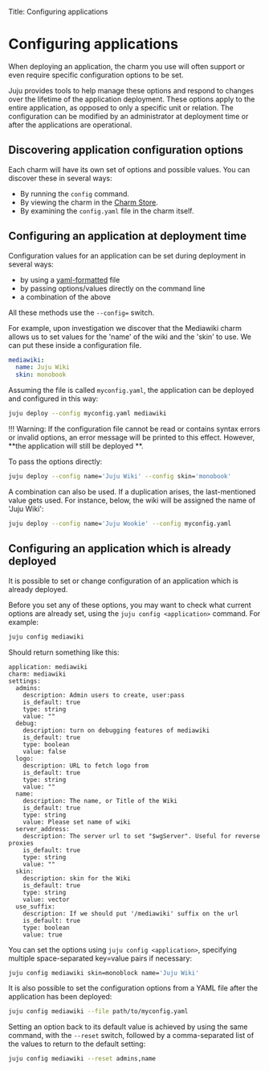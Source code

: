 Title: Configuring applications

# Configuring applications

When deploying an application, the charm you use will often support or even
require specific configuration options to be set.

Juju provides tools to help manage these options and respond to changes over
the lifetime of the application deployment. These options apply to the entire
application, as opposed to only a specific unit or relation. The configuration
can be modified by an administrator at deployment time or after the applications
are operational.

## Discovering application configuration options

Each charm will have its own set of options and possible values. You can
discover these in several ways:

 - By running the `config` command.
 - By viewing the charm in the [Charm Store][charm-store].
 - By examining the `config.yaml` file in the charm itself.

## Configuring an application at deployment time

Configuration values for an application can be set during deployment in several
ways:

 - by using a [yaml-formatted][yaml] file
 - by passing options/values directly on the command line
 - a combination of the above
 
All these methods use the `--config=` switch.

For example, upon investigation we discover that the Mediawiki charm allows us
to set values for the 'name' of the wiki and the 'skin' to use. We can put
these inside a configuration file.

```yaml
mediawiki:
  name: Juju Wiki
  skin: monobook
```

Assuming the file is called `myconfig.yaml`, the application can be deployed
and configured in this way:

```bash
juju deploy --config myconfig.yaml mediawiki
```

!!! Warning:
    If the configuration file cannot be read or contains syntax errors or
    invalid options, an error message will be printed to this effect. However,
    **the application will still be deployed **.

To pass the options directly:

```bash
juju deploy --config name='Juju Wiki' --config skin='monobook'
```

A combination can also be used. If a duplication arises, the last-mentioned
value gets used. For instance, below, the wiki will be assigned the name of
'Juju Wiki':

```bash
juju deploy --config name='Juju Wookie' --config myconfig.yaml
```

## Configuring an application which is already deployed

It is possible to set or change configuration of an application which is
already deployed.

Before you set any of these options, you may want to check what current options
are already set, using the `juju config <application>` command. For example:

```bash
juju config mediawiki
```

Should return something like this:

```no-highlight
application: mediawiki
charm: mediawiki
settings:
  admins:
    description: Admin users to create, user:pass
    is_default: true
    type: string
    value: ""
  debug:
    description: turn on debugging features of mediawiki
    is_default: true
    type: boolean
    value: false
  logo:
    description: URL to fetch logo from
    is_default: true
    type: string
    value: ""
  name:
    description: The name, or Title of the Wiki
    is_default: true
    type: string
    value: Please set name of wiki
  server_address:
    description: The server url to set "$wgServer". Useful for reverse proxies
    is_default: true
    type: string
    value: ""
  skin:
    description: skin for the Wiki
    is_default: true
    type: string
    value: vector
  use_suffix:
    description: If we should put '/mediawiki' suffix on the url
    is_default: true
    type: boolean
    value: true
```

You can set the options using `juju config <application>`, specifying
multiple space-separated key=value pairs if necessary:

```bash
juju config mediawiki skin=monoblock name='Juju Wiki'
```
It is also possible to set the configuration options from a YAML file after
the application has been deployed:

```bash
juju config mediawiki --file path/to/myconfig.yaml
```

Setting an option back to its default value is achieved by using the same
command, with the `--reset` switch, followed by a comma-separated list of the
values to return to the default setting:

```bash
juju config mediawiki --reset admins,name
```


<!-- LINKS -->

[yaml]: http://yaml.org/spec/1.1/current.html "YAML spec page"
[charm-store]: https://jujucharms.com/q/?type=bundle
